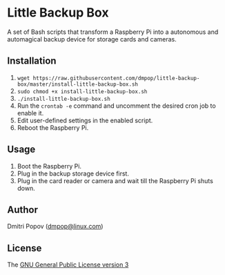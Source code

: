 # Little Backup Box
A set of Bash scripts that transform a Raspberry Pi into a autonomous and automagical backup device for storage cards and cameras.

## Installation

1. `wget https://raw.githubusercontent.com/dmpop/little-backup-box/master/install-little-backup-box.sh`
2. `sudo chmod +x install-little-backup-box.sh`
3. `./install-little-backup-box.sh`
4. Run the `crontab -e` command and uncomment the desired cron job to enable it.
5. Edit user-defined settings in the enabled script.
6. Reboot the Raspberry Pi.

## Usage

1. Boot the Raspberry Pi.
2. Plug in the backup storage device first.
3. Plug in the card reader or camera and wait till the Raspberry Pi shuts down.

## Author

Dmitri Popov (dmpop@linux.com)

## License

The [GNU General Public License version 3](http://www.gnu.org/licenses/gpl-3.0.en.html)
